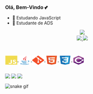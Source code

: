 ### Olá, Bem-Vindo 💕


- 🌱 Estudando JavaScript
- 🦄 Estudante de ADS

<div align="center">
   <a href="https://github.com/NaiuryDS">
   <img height="150cm" src="http://github-profile-summary-cards.vercel.app/api/cards/profile-details?username=NaiuryDS&theme=2077"/> <br>  
   <img height="150em" src="http://github-profile-summary-cards.vercel.app/api/cards/repos-per-language?username=NaiuryDS&theme=2077"/> 
   <img height="150em" src="http://github-profile-summary-cards.vercel.app/api/cards/stats?username=NaiuryDS&theme=2077"/> <br>
</div>
  
  ##
  
  <div style="display: inline_block"><br>
  <img align="center" alt="Rafa-Js" height="30" width="40" src="https://raw.githubusercontent.com/devicons/devicon/master/icons/javascript/javascript-plain.svg">
     <img align="center" alt="Ruben-Java" height="30" width="40" src="https://raw.githubusercontent.com/devicons/devicon/master/icons/java/java-original.svg" />
  <img align="center" alt="Ruben-git" height="30" width="40" src="https://raw.githubusercontent.com/devicons/devicon/master/icons/git/git-original.svg" />
  <img align="center" alt="Rafa-HTML" height="30" width="40" src="https://raw.githubusercontent.com/devicons/devicon/master/icons/html5/html5-original.svg">
  <img align="center" alt="Rafa-CSS" height="30" width="40" src="https://raw.githubusercontent.com/devicons/devicon/master/icons/css3/css3-original.svg">
  <img align="center" alt="Rafa-Csharp" height="30" width="40" src="https://raw.githubusercontent.com/devicons/devicon/master/icons/csharp/csharp-original.svg">
</div>
  
  ##
  
  <div> 
 <a href="https://discord.gg/jWaMFFpf" target="_blank"><img src="https://img.shields.io/badge/Discord-7289DA?style=for-the-badge&logo=discord&logoColor=white" target="_blank"></a> 
  <a href = ""mailto:naiurydutra09@gmail.com"><img src="https://img.shields.io/badge/-Gmail-%23333?style=for-the-badge&logo=gmail&logoColor=white" target="_blank"></a>
  <a href="https://www.linkedin.com/in/naiury-dutra-a82170226/" target="_blank"><img src="https://img.shields.io/badge/-LinkedIn-%230077B5?style=for-the-badge&logo=linkedin&logoColor=white" target="_blank"></a> 
  
![snake gif](https://github.com/NaiuryDS/NaiuryDS/blog/output/github-contribution-grid-snake.svg)

</div>


